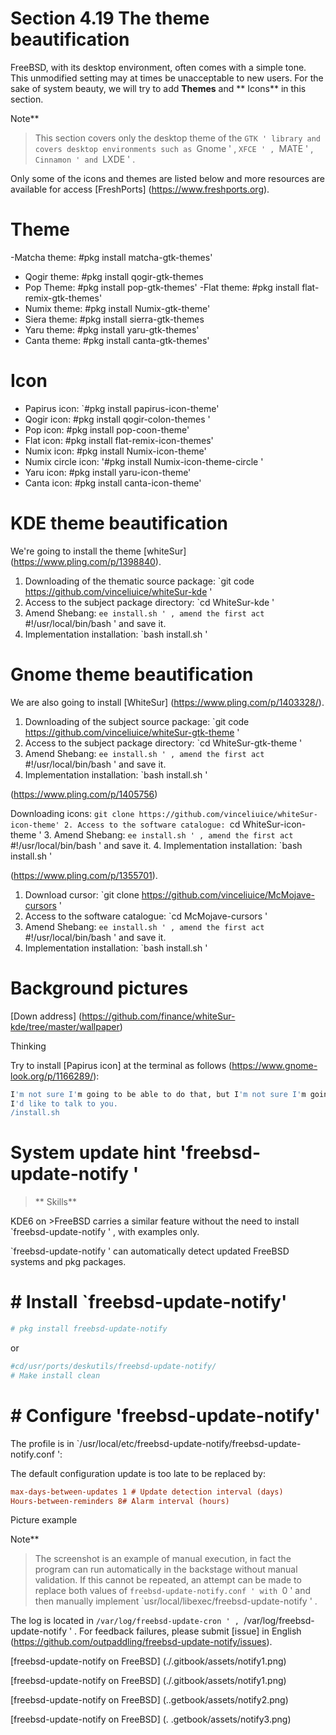 # Section 4.19 The theme beautification

FreeBSD, with its desktop environment, often comes with a simple tone. This unmodified setting may at times be unacceptable to new users. For the sake of system beauty, we will try to add **Themes** and ** Icons** in this section.

Note**
>
>This section covers only the desktop theme of the `GTK ' library and covers desktop environments such as `Gnome ' , `XFCE ' , `MATE ' , `Cinnamon ' and `LXDE ' .

Only some of the icons and themes are listed below and more resources are available for access [FreshPorts] (https://www.freshports.org).

# Theme

-Matcha theme: #pkg install matcha-gtk-themes'
- Qogir theme: #pkg install qogir-gtk-themes
- Pop Theme: #pkg install pop-gtk-themes'
-Flat theme: #pkg install flat-remix-gtk-themes'
- Numix theme: #pkg install Numix-gtk-theme'
- Siera theme: #pkg install sierra-gtk-themes
- Yaru theme: #pkg install yaru-gtk-themes'
- Canta theme: #pkg install canta-gtk-themes'

# Icon

- Papirus icon: `#pkg install papirus-icon-theme'
- Qogir icon: #pkg install qogir-colon-themes '
- Pop icon: #pkg install pop-coon-theme'
- Flat icon: #pkg install flat-remix-icon-themes'
- Numix icon: #pkg install Numix-icon-theme'
- Numix circle icon: '#pkg install Numix-icon-theme-circle '
- Yaru icon: #pkg install yaru-icon-theme'
- Canta icon: #pkg install canta-icon-theme'


# KDE theme beautification

We're going to install the theme [whiteSur] (https://www.pling.com/p/1398840).

1. Downloading of the thematic source package: `git code https://github.com/vinceliuice/whiteSur-kde '
2. Access to the subject package directory: `cd WhiteSur-kde '
3. Amend Shebang: `ee install.sh ' , amend the first act `#!/usr/local/bin/bash ' and save it.
4. Implementation installation: `bash install.sh '

# Gnome theme beautification

We are also going to install [WhiteSur] (https://www.pling.com/p/1403328/).

1. Downloading of the subject source package: `git code https://github.com/vinceliuice/whiteSur-gtk-theme '
2. Access to the subject package directory: `cd WhiteSur-gtk-theme '
3. Amend Shebang: `ee install.sh ' , amend the first act `#!/usr/local/bin/bash ' and save it.
4. Implementation installation: `bash install.sh '

(https://www.pling.com/p/1405756)

Downloading icons: `git clone https://github.com/vinceliuice/whiteSur-icon-theme'
2. Access to the software catalogue: `cd WhiteSur-icon-theme '
3. Amend Shebang: `ee install.sh ' , amend the first act `#!/usr/local/bin/bash ' and save it.
4. Implementation installation: `bash install.sh '

(https://www.pling.com/p/1355701).

1. Download cursor: `git clone https://github.com/vinceliuice/McMojave-cursors '
2. Access to the software catalogue: `cd McMojave-cursors '
3. Amend Shebang: `ee install.sh ' , amend the first act `#!/usr/local/bin/bash ' and save it.
4. Implementation installation: `bash install.sh '

# Background pictures

[Down address] (https://github.com/finance/whiteSur-kde/tree/master/wallpaper)

Thinking

Try to install [Papirus icon] at the terminal as follows (https://www.gnome-look.org/p/1166289/):

```sh '
I'm not sure I'm going to be able to do that, but I'm not sure I'm going to be able to do that.
I'd like to talk to you.
/install.sh
````

# System update hint 'freebsd-update-notify '

>** Skills**
>
KDE6 on >FreeBSD carries a similar feature without the need to install `freebsd-update-notify ' , with examples only.


`freebsd-update-notify ' can automatically detect updated FreeBSD systems and pkg packages.

# # Install `freebsd-update-notify'

```sh '
# pkg install freebsd-update-notify
````

or

```sh '
#cd/usr/ports/deskutils/freebsd-update-notify/
# Make install clean
````

# # Configure 'freebsd-update-notify'

The profile is in `/usr/local/etc/freebsd-update-notify/freebsd-update-notify.conf ':

The default configuration update is too late to be replaced by:

```ini '
max-days-between-updates 1 # Update detection interval (days)
Hours-between-reminders 8# Alarm interval (hours)
````

Picture example


Note**
>
>The screenshot is an example of manual execution, in fact the program can run automatically in the backstage without manual validation. If this cannot be repeated, an attempt can be made to replace both values of `freebsd-update-notify.conf ' with `0 ' and then manually implement `usr/local/libexec/freebsd-update-notify ' .

The log is located in `/var/log/freebsd-update-cron ' , `/var/log/freebsd-update-notify ' . For feedback failures, please submit [issue] in English (https://github.com/outpaddling/freebsd-update-notify/issues).


[freebsd-update-notify on FreeBSD] (./.gitbook/assets/notify1.png)

[freebsd-update-notify on FreeBSD] (./.gitbook/assets/notify1.png)


[freebsd-update-notify on FreeBSD] (..getbook/assets/notify2.png)

[freebsd-update-notify on FreeBSD] (. .getbook/assets/notify3.png)

